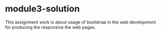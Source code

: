 # module3-solution
This assignment work is about usage of bootstrap in the web development for producing the responsive the web pages.
